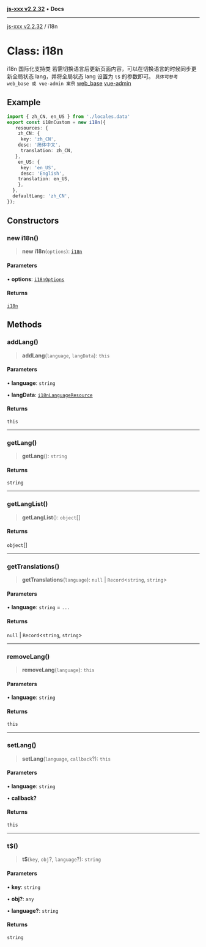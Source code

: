 [**js-xxx v2.2.32**](../README.md) • **Docs**

***

[js-xxx v2.2.32](../README.md) / i18n

# Class: i18n

i18n 国际化支持类
若需切换语言后更新页面内容，可以在切换语言的时候同步更新全局状态 lang，并将全局状态 lang 设置为 `t$` 的参数即可。
`具体可参考 web_base 或 vue-admin 案例`
[web_base](https://github.com/biugle/web_base)
[vue-admin](https://github.com/biugle/vue-admin)

## Example

```ts
import { zh_CN, en_US } from './locales.data'
export const i18nCustom = new i18n({
   resources: {
    zh_CN: {
     key: 'zh_CN',
    desc: '简体中文',
     translation: zh_CN,
   },
    en_US: {
     key: 'en_US',
     desc: 'English',
    translation: en_US,
    },
  },
  defaultLang: 'zh_CN',
});
```

## Constructors

### new i18n()

> **new i18n**(`options`): [`i18n`](i18n.md)

#### Parameters

• **options**: [`i18nOptions`](../interfaces/i18nOptions.md)

#### Returns

[`i18n`](i18n.md)

## Methods

### addLang()

> **addLang**(`language`, `langData`): `this`

#### Parameters

• **language**: `string`

• **langData**: [`i18nLanguageResource`](../interfaces/i18nLanguageResource.md)

#### Returns

`this`

***

### getLang()

> **getLang**(): `string`

#### Returns

`string`

***

### getLangList()

> **getLangList**(): `object`[]

#### Returns

`object`[]

***

### getTranslations()

> **getTranslations**(`language`): `null` \| `Record`\<`string`, `string`\>

#### Parameters

• **language**: `string` = `...`

#### Returns

`null` \| `Record`\<`string`, `string`\>

***

### removeLang()

> **removeLang**(`language`): `this`

#### Parameters

• **language**: `string`

#### Returns

`this`

***

### setLang()

> **setLang**(`language`, `callback`?): `this`

#### Parameters

• **language**: `string`

• **callback?**

#### Returns

`this`

***

### t$()

> **t$**(`key`, `obj`?, `language`?): `string`

#### Parameters

• **key**: `string`

• **obj?**: `any`

• **language?**: `string`

#### Returns

`string`
